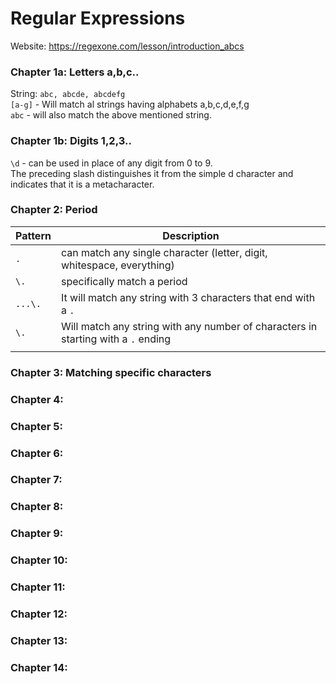 # Regular Expressions

Website: https://regexone.com/lesson/introduction_abcs

### Chapter 1a: Letters a,b,c..
String: `abc, abcde, abcdefg` <br>
`[a-g]` - Will match al strings having alphabets a,b,c,d,e,f,g <br>
`abc` - will also match the above mentioned string.

### Chapter 1b: Digits 1,2,3..
`\d` - can be used in place of any digit from 0 to 9. <br>
The preceding slash distinguishes it from the simple d character and indicates that it is a metacharacter.

### Chapter 2: Period
| Pattern | Description |
| -------- | ----------- |
| `.` | can match any single character (letter, digit, whitespace, everything) <br>
|`\.` | specifically match a period <br>
|`...\.` | It will match any string with 3 characters that end with a `.` <br>
|`\.` | Will match any string with any number of characters in starting with a `.` ending  
||

### Chapter 3: Matching specific characters


### Chapter 4:
### Chapter 5:
### Chapter 6:
### Chapter 7:
### Chapter 8:
### Chapter 9:
### Chapter 10:
### Chapter 11:
### Chapter 12:
### Chapter 13:
### Chapter 14:
